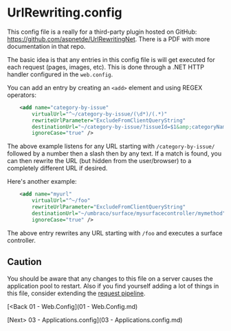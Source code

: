# UrlRewriting.config

This config file is a really for a third-party plugin hosted on GitHub:  https://github.com/aspnetde/UrlRewritingNet.  There is a PDF with more documentation in that repo.

The basic idea is that any entries in this config file is will get executed for each request (pages, images, etc).  This is done through a .NET HTTP handler configured in the `web.config`.

You can add an entry by creating an `<add>` element and using REGEX operators:

```xml
    <add name="category-by-issue"
        virtualUrl="^~/category-by-issue/(\d*)/(.*)"
        rewriteUrlParameter="ExcludeFromClientQueryString"
        destinationUrl="~/category-by-issue/?issueId=$1&amp;categoryName=$2"
        ignoreCase="true" />
```

The above example listens for any URL starting with `/category-by-issue/` followed by a number then a slash then by any text.  If a match is found, you can then rewrite the URL (but hidden from the user/browser) to a completely different URL if desired.

Here's another example:
```xml
    <add name="myurl"
        virtualUrl="^~/foo"
        rewriteUrlParameter="ExcludeFromClientQueryString"
        destinationUrl="~/umbraco/surface/mysurfacecontroller/mymethod"
        ignoreCase="true" />
```

The above entry rewrites any URL starting with `/foo` and executes a surface controller.

## Caution
You should be aware that any changes to this file on a server causes the application pool to restart.  Also if you find yourself adding a lot of things in this file, consider extending the [request pipeline](https://github.com/kgiszewski/LearnUmbraco7/tree/master/Chapter%2014%20-%20Request%20Routing).

[<Back 01 - Web.Config](01 - Web.Config.md)

[Next> 03 - Applications.config](03 - Applications.config.md)
